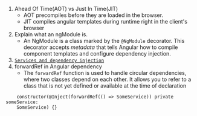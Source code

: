 1. Ahead Of Time(AOT) vs Just In Time(JIT)
	- AOT precompiles before they are loaded in the browser.
	- JIT compiles angular templates during runtime right in the client's browser
2. Explain what an ngModule is.
   - An NgModule is a class marked by the `@NgModule` decorator. This decorator accepts _metadata_ that tells Angular how to compile component templates and configure dependency injection.
3. [`Services and dependency injection`](https://www.crsinfosolutions.com/services-and-dependency-injection-in-angular-interview-questions/#:~:text=A%20service%20in%20Angular%20is,modularity%20within%20your%20Angular%20application)
4. forwardRef in Angular dependency
	- The `forwardRef` function is used to handle circular dependencies, where two classes depend on each other. It allows you to refer to a class that is not yet defined or available at the time of declaration
```
	constructor(@Inject(forwardRef(() => SomeService)) private someService:    
	SomeService) {}
```